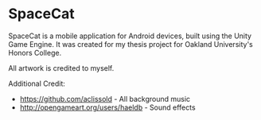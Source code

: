 # SpaceCat

SpaceCat is a mobile application for Android devices, built using the Unity Game Engine. 
It was created for my thesis project for Oakland University's Honors College.

All artwork is credited to myself.




Additional Credit:
* https://github.com/aclissold - All background music
* http://opengameart.org/users/haeldb - Sound effects
